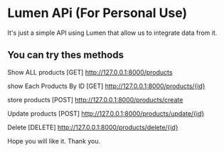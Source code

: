# Lumen APi (For Personal Use)

It's just a simple API using Lumen that allow us to integrate data from it.

## You can try thes methods

Show ALL products
[GET]  http://127.0.0.1:8000/products

show Each Products By ID
[GET]  http://127.0.0.1:8000/products/{id}

store products
[POST]  http://127.0.0.1:8000/products/create

Update products
[POST]  http://127.0.0.1:8000/products/update/{id}

Delete
[DELETE]  http://127.0.0.1:8000/products/delete/{id}


Hope you will like it.
Thank you.